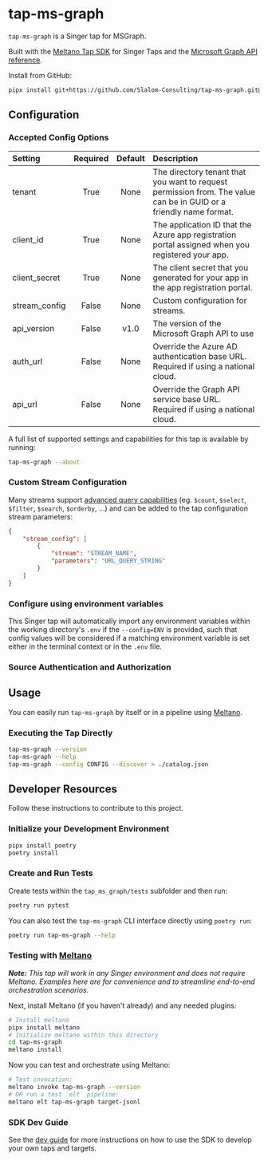 # tap-ms-graph

`tap-ms-graph` is a Singer tap for MSGraph.

Built with the [Meltano Tap SDK](https://sdk.meltano.com) for Singer Taps and the [Microsoft Graph API reference](https://learn.microsoft.com/en-us/graph/api/overview?view=graph-rest-1.0&preserve-view=true).

<!--

Developer TODO: Update the below as needed to correctly describe the install procedure. For instance, if you do not have a PyPi repo, or if you want users to directly install from your git repo, you can modify this step as appropriate.

## Installation

Install from PyPi:

```bash
pipx install tap-ms-graph
```
-->

Install from GitHub:

```bash
pipx install git+https://github.com/Slalom-Consulting/tap-ms-graph.git@main
```


## Configuration

### Accepted Config Options

<!--
Developer TODO: Provide a list of config options accepted by the tap.

This section can be created by copy-pasting the CLI output from:

```
tap-ms-graph --about --format=markdown
```
-->


| Setting             | Required | Default | Description |
|:--------------------|:--------:|:-------:|:------------|
| tenant              | True     | None    | The directory tenant that you want to request permission from. The value can be in GUID or a friendly name format. |
| client_id           | True     | None    | The application ID that the Azure app registration portal assigned when you registered your app. |
| client_secret       | True     | None    | The client secret that you generated for your app in the app registration portal. |
| stream_config       | False    | None    | Custom configuration for streams. |
| api_version         | False    | v1.0    | The version of the Microsoft Graph API to use |
| auth_url            | False    | None    | Override the Azure AD authentication base URL. Required if using a national cloud. |
| api_url             | False    | None    | Override the Graph API service base URL. Required if using a national cloud. |


A full list of supported settings and capabilities for this
tap is available by running:

```bash
tap-ms-graph --about
```

### Custom Stream Configuration
Many streams support [advanced query capabilities](https://learn.microsoft.com/en-us/graph/aad-advanced-queries?tabs=http) (eg. `$count`, `$select`, `$filter`, `$search`, `$orderby`, ...) and can be added to the tap configuration stream parameters:

```json
{
    "stream_config": [
        {
            "stream": "STREAM_NAME",
            "parameters": "URL_QUERY_STRING"
        }
    ]
}
```

### Configure using environment variables

This Singer tap will automatically import any environment variables within the working directory's
`.env` if the `--config=ENV` is provided, such that config values will be considered if a matching
environment variable is set either in the terminal context or in the `.env` file.

### Source Authentication and Authorization

<!--
Developer TODO: If your tap requires special access on the source system, or any special authentication requirements, provide those here.
-->

## Usage

You can easily run `tap-ms-graph` by itself or in a pipeline using [Meltano](https://meltano.com/).

### Executing the Tap Directly

```bash
tap-ms-graph --version
tap-ms-graph --help
tap-ms-graph --config CONFIG --discover > ./catalog.json
```

## Developer Resources

Follow these instructions to contribute to this project.

### Initialize your Development Environment

```bash
pipx install poetry
poetry install
```

### Create and Run Tests

Create tests within the `tap_ms_graph/tests` subfolder and
  then run:

```bash
poetry run pytest
```

You can also test the `tap-ms-graph` CLI interface directly using `poetry run`:

```bash
poetry run tap-ms-graph --help
```

### Testing with [Meltano](https://www.meltano.com)

_**Note:** This tap will work in any Singer environment and does not require Meltano.
Examples here are for convenience and to streamline end-to-end orchestration scenarios._

<!--
Developer TODO:
Your project comes with a custom `meltano.yml` project file already created. Open the `meltano.yml` and follow any "TODO" items listed in
the file.
-->

Next, install Meltano (if you haven't already) and any needed plugins:

```bash
# Install meltano
pipx install meltano
# Initialize meltano within this directory
cd tap-ms-graph
meltano install
```

Now you can test and orchestrate using Meltano:

```bash
# Test invocation:
meltano invoke tap-ms-graph --version
# OR run a test `elt` pipeline:
meltano elt tap-ms-graph target-jsonl
```

### SDK Dev Guide

See the [dev guide](https://sdk.meltano.com/en/latest/dev_guide.html) for more instructions on how to use the SDK to
develop your own taps and targets.
